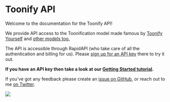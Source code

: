 # Toonify API

Welcome to the documentation for the Toonify API!

We provide API access to the Toonification model made famous by [Toonify Yourself](https://toonify.justinpinkney.com) and [other models too.](models)

The API is accessible through RapidAPI (who take care of all the authentication and billing for us). Please [sign up for an API key](https://rapidapi.com/toonify-toonify-default/api/toonify/details) there to try it out.

__If you have an API key then take a look at our [Getting Started tutorial](getting-started).__

If you've got any feedback please create an [issue on GitHub](https://github.com/justinpinkney/toonify-api-docs/issues), or reach out to me [on Twitter](twitter.com/buntworthy).

![](https://assets.justinpinkney.com/toonify/images/social.jpg)
